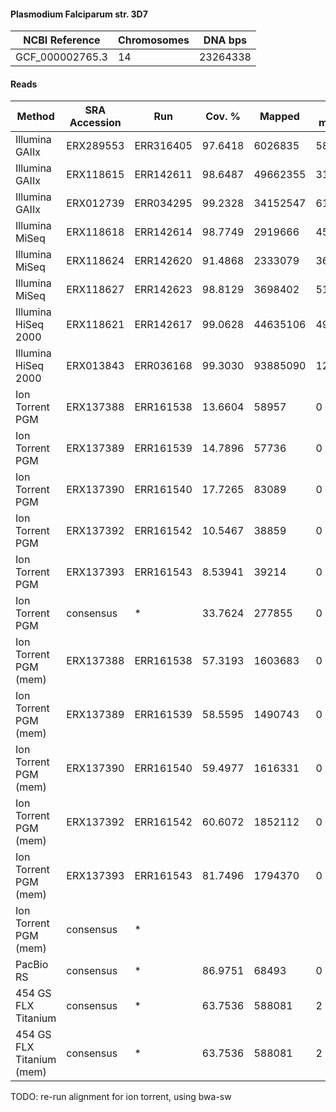 #### Plasmodium Falciparum str. 3D7

| NCBI Reference  | Chromosomes | DNA bps  |
| --------------- | ----------- | -------- |
| GCF_000002765.3 | 14          | 23264338 |

#### Reads

|           Method          | SRA Accession |    Run    |  Cov. % |  Mapped  | Half-mapped | Unmapped |  Length | Paired? | SNPs |
|---------------------------|---------------|-----------|---------|----------|-------------|----------|---------|---------|------|
| Illumina GAIIx            | ERX289553     | ERR316405 | 97.6418 |  6026835 |       58874 |   117220 | 76      | Y       | 2222 |
| Illumina GAIIx            | ERX118615     | ERR142611 | 98.6487 | 49662355 |      316867 |  1012264 | 76      | Y       | 2281 |
| Illumina GAIIx            | ERX012739     | ERR034295 | 99.2328 | 34152547 |      615737 |  6636152 | 76      | Y       | 2584 |
| Illumina MiSeq            | ERX118618     | ERR142614 | 98.7749 |  2919666 |       45211 |   367128 | 150     | Y       | 2048 |
| Illumina MiSeq            | ERX118624     | ERR142620 | 91.4868 |  2333079 |       36757 |   200248 | 151     | Y       | 1399 |
| Illumina MiSeq            | ERX118627     | ERR142623 | 98.8129 |  3698402 |       51031 |   369054 | 151     | Y       | 2021 |
| Illumina HiSeq 2000       | ERX118621     | ERR142617 | 99.0628 | 44635106 |      491384 |  3642802 | 75      | Y       | 2407 |
| Illumina HiSeq 2000       | ERX013843     | ERR036168 | 99.3030 | 93885090 |     1265669 | 13474876 | 75      | Y       | 2444 |
| Ion Torrent PGM           | ERX137388     | ERR161538 | 13.6604 |    58957 |           0 |  1674477 | 14-1803 | N       |  182 |
| Ion Torrent PGM           | ERX137389     | ERR161539 | 14.7896 |    57736 |           0 |  1578948 | 14-615  | N       |   57 |
| Ion Torrent PGM           | ERX137390     | ERR161540 | 17.7265 |    83089 |           0 |  1722461 | 14-992  | N       |  102 |
| Ion Torrent PGM           | ERX137392     | ERR161542 | 10.5467 |    38859 |           0 |  1954645 | 14-1199 | N       |  131 |
| Ion Torrent PGM           | ERX137393     | ERR161543 | 8.53941 |    39214 |           0 |  1920350 | 14-1585 | N       |   43 |
| Ion Torrent PGM           | consensus     | *         | 33.7624 |   277855 |           0 |  8850881 | 14-1803 | N       |  393 |
| Ion Torrent PGM (mem)     | ERX137388     | ERR161538 | 57.3193 |  1603683 |           0 |   266311 |         | N       |  260 |
| Ion Torrent PGM (mem)     | ERX137389     | ERR161539 | 58.5595 |  1490743 |           0 |   248909 |         | N       |  241 |
| Ion Torrent PGM (mem)     | ERX137390     | ERR161540 | 59.4977 |  1616331 |           0 |   298028 |         | N       |  223 |
| Ion Torrent PGM (mem)     | ERX137392     | ERR161542 | 60.6072 |  1852112 |           0 |   309952 |         | N       |  290 |
| Ion Torrent PGM (mem)     | ERX137393     | ERR161543 | 81.7496 |  1794370 |           0 |   303234 |         | N       |  343 |
| Ion Torrent PGM (mem)     | consensus     | *         |         |          |             |          |         |         |      |
| PacBio RS                 | consensus     | *         | 86.9751 |    68493 |           0 |    94023 | 1-3344  | N       |  169 |
| 454 GS FLX Titanium       | consensus     | *         | 63.7536 |   588081 |           2 |  1542896 | 1-1196  | N       | 1186 |
| 454 GS FLX Titanium (mem) | consensus     | *         | 63.7536 |   588081 |           2 |  1542896 | 1-1196  | N       | 1186 |


TODO: re-run alignment for ion torrent, using bwa-sw